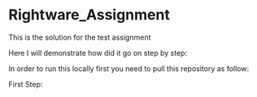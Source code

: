 # Rightware_Assignment
This is the solution for the test assignment

Here I will demonstrate how did it go on step by step:

In order to run this locally first you need to pull this repository as follow:



First Step:

